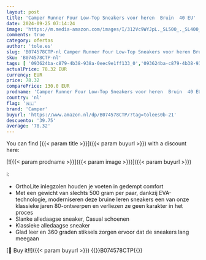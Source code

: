 ```yaml
---
layout: post
title: 'Camper Runner Four Low-Top Sneakers voor heren  Bruin  40 EU'
date: 2024-09-25 07:14:24
image: 'https://m.media-amazon.com/images/I/312Vc9WYJpL._SL500_._SL400_.jpg'
comments: true
category: ofertas
author: 'tole.es'
slug: 'B074578CTP-nl Camper Runner Four Low-Top Sneakers voor heren Bruin 40 EU'
sku: 'B074578CTP-nl'
tags: [ '093624ba-c879-4b38-938a-0eec9e1ff133_0','093624ba-c879-4b38-938a-0eec9e1ff133_3601','Arborist Merchandising Root','Herenmode','Herenschoenen','Klassieke & modieuze herensneakers','Kleding, schoenen & sieraden','Kleding, schoenen en sieraden','New Arrivals','Self Service','Special Features Stores','camper','🇳🇱', ]
actualPrice: 78.32 EUR
currency: EUR
price: 78.32
comparePrice: 130.0 EUR
prodname: 'Camper Runner Four Low-Top Sneakers voor heren  Bruin  40 EU'
country: 'nl'
flag: '🇳🇱'
brand: 'Camper'
buyurl: 'https://www.amazon.nl/dp/B074578CTP/?tag=tolees0b-21'
descuento: '39.75'
average: '78.32'
---
```


You can find [{{< param title >}}]({{< param buyurl >}}) with a discount here:

[![{{< param prodname >}}]({{< param image >}})]({{< param buyurl >}})

ℹ️:

- OrthoLite inlegzolen houden je voeten in gedempt comfort
- Met een gewicht van slechts 500 gram per paar, dankzij EVA-technologie, moderniseren deze bruine leren sneakers een van onze klassieke jaren 80-ontwerpen en verliezen ze geen karakter in het proces
- Slanke alledaagse sneaker, Casual schoenen
- Klassieke alledaagse sneaker
- Glad leer en 360 graden stiksels zorgen ervoor dat de sneakers lang meegaan

[🛒 Buy it!!]({{< param buyurl >}})
{{<world>}}B074578CTP{{</world>}}
